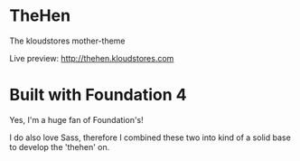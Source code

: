 TheHen
======

The kloudstores mother-theme

Live preview: http://thehen.kloudstores.com


Built with Foundation 4
==

Yes, I'm a huge fan of Foundation's!

I do also love Sass, therefore I combined these two into kind of a solid base to develop the 'thehen' on.


